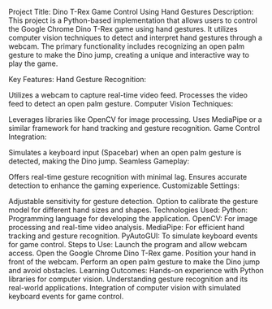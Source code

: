 Project Title: Dino T-Rex Game Control Using Hand Gestures
Description:
This project is a Python-based implementation that allows users to control the Google Chrome Dino T-Rex game using hand gestures. It utilizes computer vision techniques to detect and interpret hand gestures through a webcam. The primary functionality includes recognizing an open palm gesture to make the Dino jump, creating a unique and interactive way to play the game.

Key Features:
Hand Gesture Recognition:

Utilizes a webcam to capture real-time video feed.
Processes the video feed to detect an open palm gesture.
Computer Vision Techniques:

Leverages libraries like OpenCV for image processing.
Uses MediaPipe or a similar framework for hand tracking and gesture recognition.
Game Control Integration:

Simulates a keyboard input (Spacebar) when an open palm gesture is detected, making the Dino jump.
Seamless Gameplay:

Offers real-time gesture recognition with minimal lag.
Ensures accurate detection to enhance the gaming experience.
Customizable Settings:

Adjustable sensitivity for gesture detection.
Option to calibrate the gesture model for different hand sizes and shapes.
Technologies Used:
Python: Programming language for developing the application.
OpenCV: For image processing and real-time video analysis.
MediaPipe: For efficient hand tracking and gesture recognition.
PyAutoGUI: To simulate keyboard events for game control.
Steps to Use:
Launch the program and allow webcam access.
Open the Google Chrome Dino T-Rex game.
Position your hand in front of the webcam.
Perform an open palm gesture to make the Dino jump and avoid obstacles.
Learning Outcomes:
Hands-on experience with Python libraries for computer vision.
Understanding gesture recognition and its real-world applications.
Integration of computer vision with simulated keyboard events for game control.
